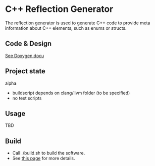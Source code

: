 ﻿# C++ Reflection Generator
The reflection generator is used to generate C++ code to provide meta information about C++ elements, such as enums or structs.

## Code & Design
[See Doxygen docu](http://goto40.github.io/rpp/)

## Project state
alpha
 * buildscript depends on clang/llvm folder (to be specified)
 * no test scripts

## Usage
TBD

## Build
* Call ./build.sh to build the software.
* See [this page](doc/BUILD.md) for more details.
